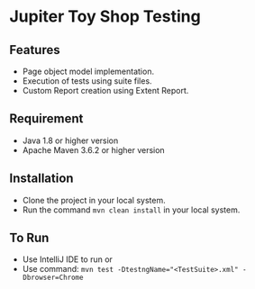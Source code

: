 # Jupiter Toy Shop Testing

## Features
 - Page object model implementation.
 - Execution of tests using suite files.
 - Custom Report creation using Extent Report.

## Requirement
 - Java 1.8 or higher version
 - Apache Maven 3.6.2 or higher version

## Installation
 - Clone the project in your local system.
 - Run the command `mvn clean install` in your local system.

## To Run
 - Use IntelliJ IDE to run or
 - Use command: `mvn test -DtestngName="<TestSuite>.xml" -Dbrowser=Chrome` 